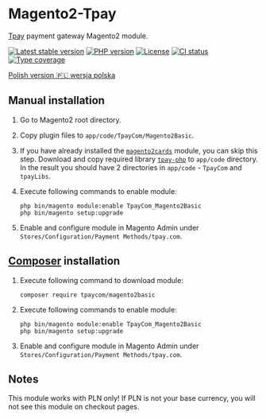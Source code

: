# Magento2-Tpay

[Tpay](https://tpay.com) payment gateway Magento2 module.

[![Latest stable version](https://img.shields.io/packagist/v/tpaycom/magento2basic.svg?label=current%20version)](https://packagist.org/packages/tpaycom/magento2basic)
[![PHP version](https://img.shields.io/packagist/php-v/tpaycom/magento2basic.svg)](https://php.net)
[![License](https://img.shields.io/github/license/tpay-com/tpay-magento2-basic.svg)](LICENSE)
[![CI status](https://github.com/tpay-com/tpay-magento2-basic/actions/workflows/ci.yaml/badge.svg?branch=master)](https://github.com/tpay-com/tpay-magento2-basic/actions)
[![Type coverage](https://shepherd.dev/github/tpay-com/tpay-magento2-basic/coverage.svg)](https://shepherd.dev/github/tpay-com/tpay-magento2-basic)

[Polish version :poland: wersja polska](./README_PL.md)

## Manual installation

1. Go to Magento2 root directory.

2. Copy plugin files to `app/code/TpayCom/Magento2Basic`.

3. If you have already installed the [`magento2cards`](https://github.com/tpay-com/tpay-magento2-cards) module, you can skip this step.
   Download and copy required library [`tpay-php`](https://github.com/tpay-com/tpay-php) to `app/code` directory. In the result you should have 2 directories in `app/code` - `TpayCom` and `tpayLibs`.

4. Execute following commands to enable module:
    ```console
    php bin/magento module:enable TpayCom_Magento2Basic
    php bin/magento setup:upgrade
    ```

5. Enable and configure module in Magento Admin under `Stores/Configuration/Payment Methods/tpay.com`.


## [Composer](https://getcomposer.org) installation

1. Execute following command to download module:
    ```console
    composer require tpaycom/magento2basic
    ```

2. Execute following commands to enable module:
    ```console
    php bin/magento module:enable TpayCom_Magento2Basic
    php bin/magento setup:upgrade
    ```

3. Enable and configure module in Magento Admin under `Stores/Configuration/Payment Methods/tpay.com`.


## Notes

This module works with PLN only! If PLN is not your base currency, you will not see this module on checkout pages.
